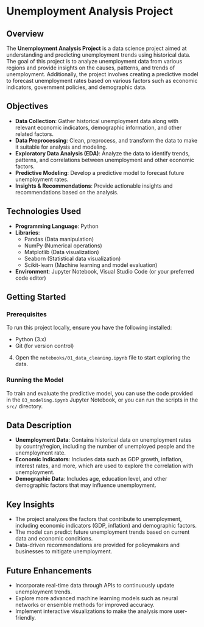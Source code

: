 # Unemployment Analysis Project

## Overview
The **Unemployment Analysis Project** is a data science project aimed at understanding and predicting unemployment trends using historical data. The goal of this project is to analyze unemployment data from various regions and provide insights on the causes, patterns, and trends of unemployment. Additionally, the project involves creating a predictive model to forecast unemployment rates based on various factors such as economic indicators, government policies, and demographic data.

## Objectives
- **Data Collection**: Gather historical unemployment data along with relevant economic indicators, demographic information, and other related factors.
- **Data Preprocessing**: Clean, preprocess, and transform the data to make it suitable for analysis and modeling.
- **Exploratory Data Analysis (EDA)**: Analyze the data to identify trends, patterns, and correlations between unemployment and other economic factors.
- **Predictive Modeling**: Develop a predictive model to forecast future unemployment rates.
- **Insights & Recommendations**: Provide actionable insights and recommendations based on the analysis.


## Technologies Used
- **Programming Language**: Python
- **Libraries**: 
  - Pandas (Data manipulation)
  - NumPy (Numerical operations)
  - Matplotlib (Data visualization)
  - Seaborn (Statistical data visualization)
  - Scikit-learn (Machine learning and model evaluation)
- **Environment**: Jupyter Notebook, Visual Studio Code (or your preferred code editor)

## Getting Started

### Prerequisites
To run this project locally, ensure you have the following installed:

- Python (3.x)
- Git (for version control)


4. Open the `notebooks/01_data_cleaning.ipynb` file to start exploring the data.

### Running the Model
To train and evaluate the predictive model, you can use the code provided in the `03_modeling.ipynb` Jupyter Notebook, or you can run the scripts in the `src/` directory.

## Data Description
- **Unemployment Data**: Contains historical data on unemployment rates by country/region, including the number of unemployed people and the unemployment rate.
- **Economic Indicators**: Includes data such as GDP growth, inflation, interest rates, and more, which are used to explore the correlation with unemployment.
- **Demographic Data**: Includes age, education level, and other demographic factors that may influence unemployment.

## Key Insights
- The project analyzes the factors that contribute to unemployment, including economic indicators (GDP, inflation) and demographic factors.
- The model can predict future unemployment trends based on current data and economic conditions.
- Data-driven recommendations are provided for policymakers and businesses to mitigate unemployment.

## Future Enhancements
- Incorporate real-time data through APIs to continuously update unemployment trends.
- Explore more advanced machine learning models such as neural networks or ensemble methods for improved accuracy.
- Implement interactive visualizations to make the analysis more user-friendly.

